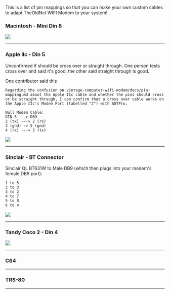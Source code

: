 This is a list of pin mappings so that you can make your own custom cables to adapt TheOldNet WIFI Modem to your system!

### Macintosh - Mini Din 8

![](https://raw.githubusercontent.com/ssshake/vintage-computer-wifi-modem/master/docs/din8.db9.gif)

***

### Apple IIc - Din 5

Unconfirmed if should be cross over or straight through. One person tests cross over and said it's good, the other said straight through is good. 

One contributor said this

```
Regarding the confusion on vintage-computer-wifi-modem/docs/pin-mapping.md about the Apple IIc cable and whether the pins should cross or be straight through, I can confirm that a cross over cable works on the Apple IIc's Modem Port (labelled "2") with ADTPro.

Null Modem Cable:
DIN 5 ---> DB9
2 (tx) ---> 2 (rx)
3 (gnd) -> 5 (gnd)
4 (rx) ---> 3 (tx)
```

![](https://raw.githubusercontent.com/ssshake/vintage-computer-wifi-modem/master/docs/unnamed.jpg)

***

### Sinclair - BT Connector

Sinclair QL BT631W to Male DB9 (which then plugs into your modem's female DB9 port):

```
1 to 5
2 to 3
3 to 2
4 to 7
5 to 8
6 to 4
```

![](https://github.com/ssshake/vintage-computer-wifi-modem/blob/master/docs/s-l1600.jpg?raw=true)

***

### Tandy Coco 2 - Din 4

![](https://github.com/ssshake/vintage-computer-wifi-modem/blob/master/docs/tandy-coco2-pinmapping.jpg?raw=true)

***

### C64

***

### TRS-80

***
